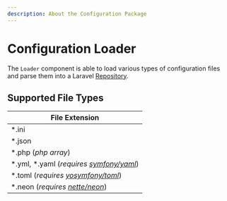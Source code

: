 ```yaml
---
description: About the Configuration Package
---
```

# Configuration Loader

The `Loader` component is able to load various types of configuration files and parse them into a Laravel [Repository](https://github.com/laravel/framework/blob/6.x/src/Illuminate/Config/Repository.php).

## Supported File Types

| File Extension                                                             |
|----------------------------------------------------------------------------|
| *.ini                                                                      |
| *.json                                                                     |
| *.php (_php array_)                                                        |
| *.yml, *.yaml (_requires [symfony/yaml](https://github.com/symfony/yaml)_) |
| *.toml (_requires [yosymfony/toml](https://github.com/yosymfony/Toml)_)    |
| *.neon (_requires [nette/neon](https://github.com/nette/neon)_)            |


